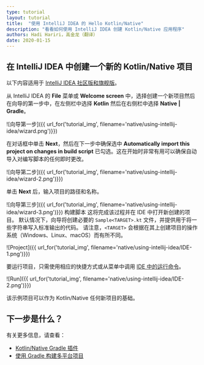 ```yaml
---
type: tutorial
layout: tutorial
title:  "使用 IntelliJ IDEA 的 Hello Kotlin/Native"
description: "看看如何使用 IntelliJ IDEA 创建 Kotlin/Native 应用程序"
authors: Hadi Hariri，高金龙（翻译）
date: 2020-01-15
---
```


<!--- To become a How-To. Need to change type to new "HowTo" --->


## 在 IntelliJ IDEA 中创建一个新的 Kotlin/Native 项目

以下内容适用于 [IntelliJ IDEA 社区版和旗舰版](https://www.jetbrains.com/idea)。


从 IntelliJ IDEA 的 **File** 菜单或 **Welcome screen** 中，选择创建一个新项目然后在向导的第一步中，在左侧栏中<!--
-->选择 **Kotlin** 然后在右侧栏中选择 **Native | Gradle**。

![向导第一步]({{ url_for('tutorial_img', filename='native/using-intellij-idea/wizard.png')}})

在对话框中单击 **Next**，然后在下一步中确保选中 **Automatically import this project on changes in build script** 已勾选。这在开始时非常有用<!--
-->可以确保自动导入对编写脚本的任何即时更改。

![向导第二步]({{ url_for('tutorial_img', filename='native/using-intellij-idea/wizard-2.png')}})

单击 **Next** 后，输入项目的路径和名称。

![向导第三步]({{ url_for('tutorial_img', filename='native/using-intellij-idea/wizard-3.png')}})
构建脚本
这将完成该过程并在 IDE 中打开新创建的项目。 默认情况下，向导将创建必要的
`Sample<TARGET>.kt` 文件，并提供用于将一些字符串写入标准输出的代码。 请注意，`<TARGET>` 会根据在其上创建项目<!--
-->的操作系统（Windows、Linux、macOS）而有所不同。

![Project]({{ url_for('tutorial_img', filename='native/using-intellij-idea/IDE-1.png')}})

要运行项目，只需使用相应的快捷方式或从菜单中调用 [IDE 中的运行命令](https://www.jetbrains.com/help/idea/running-applications.html)。

![Run]({{ url_for('tutorial_img', filename='native/using-intellij-idea/IDE-2.png')}})

该示例项目可以作为 Kotlin/Native 任何新项目的基础。

## 下一步是什么？

有关更多信息，请查看：

* [Kotlin/Native Gradle 插件](/docs/reference/native/gradle_plugin.html)
* [使用 Gradle 构建多平台项目](/docs/reference/building-mpp-with-gradle.html)

